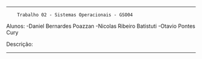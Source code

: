 ---------------------------------------------------------------------------
		Trabalho 02 - Sistemas Operacionais - GSO04


Alunos:
-Daniel Bernardes Poazzan
-Nicolas Ribeiro Batistuti
-Otavio Pontes Cury



Descrição:

	








-------------------------------------------------------------------------
